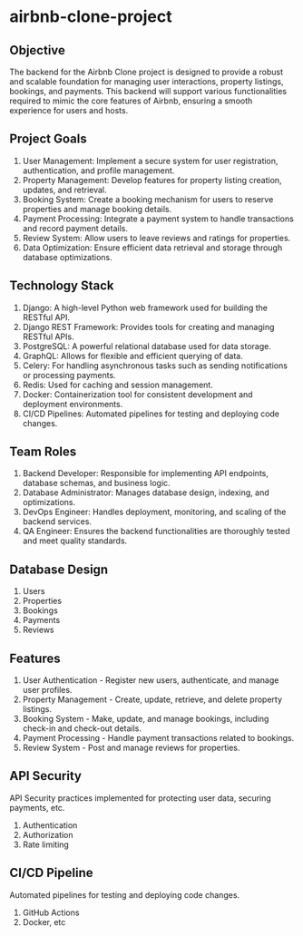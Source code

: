 # airbnb-clone-project
## Objective
The backend for the Airbnb Clone project is designed to provide a robust and scalable foundation for managing user interactions, property listings, bookings, and payments. This backend will support various functionalities required to mimic the core features of Airbnb, ensuring a smooth experience for users and hosts.
## Project Goals
1. User Management: Implement a secure system for user registration, authentication, and profile management.
2. Property Management: Develop features for property listing creation, updates, and retrieval.
3. Booking System: Create a booking mechanism for users to reserve properties and manage booking details.
4. Payment Processing: Integrate a payment system to handle transactions and record payment details.
5. Review System: Allow users to leave reviews and ratings for properties.
6. Data Optimization: Ensure efficient data retrieval and storage through database optimizations.

## Technology Stack
1. Django: A high-level Python web framework used for building the RESTful API.
2. Django REST Framework: Provides tools for creating and managing RESTful APIs.
3. PostgreSQL: A powerful relational database used for data storage.
4. GraphQL: Allows for flexible and efficient querying of data.
5. Celery: For handling asynchronous tasks such as sending notifications or processing payments.
6. Redis: Used for caching and session management.
7. Docker: Containerization tool for consistent development and deployment environments.
8. CI/CD Pipelines: Automated pipelines for testing and deploying code changes.

## Team Roles
1. Backend Developer: Responsible for implementing API endpoints, database schemas, and business logic.
2. Database Administrator: Manages database design, indexing, and optimizations.
3. DevOps Engineer: Handles deployment, monitoring, and scaling of the backend services.
4. QA Engineer: Ensures the backend functionalities are thoroughly tested and meet quality standards.

## Database Design
1. Users
2. Properties
3. Bookings
4. Payments
5. Reviews

## Features
1. User Authentication - Register new users, authenticate, and manage user profiles.
2. Property Management - Create, update, retrieve, and delete property listings.
3. Booking System - Make, update, and manage bookings, including check-in and check-out details.
4. Payment Processing - Handle payment transactions related to bookings.
5. Review System - Post and manage reviews for properties.

## API Security
API Security practices implemented for protecting user data, securing payments, etc.
1.  Authentication
2.  Authorization
3.  Rate limiting

## CI/CD Pipeline
Automated pipelines for testing and deploying code changes.
1. GitHub Actions
2. Docker, etc
